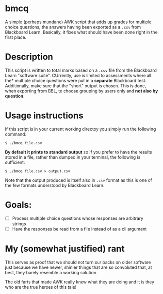 # bmcq

A simple (perhaps mundane) AWK script that adds up grades for multiple choice questions,
the answers having been exported as a `.csv` from Blackboard Learn.  Basically, it fixes
what should have been done right in the first place.

# Description

This script is written to total marks based on a `.csv` file from the Blackboard
Learn "software suite". CUrrently, use is limited to assessments where all the*
multiple choice questions were put in a **separate** Blackboard test.
Additionally, make sure that the "short" output is chosen.  This is done, when
exporting from BBL, to choose grouping by users only and **not also by question**.

# Usage instructions

If this script is in your current working directoy you simply run the following
command:
```
$ ./bmcq file.csv
```
__By default it prints to standard output__ so if you prefer to have the results
stored in a file, rather than dumped in your terminal, the following is sufficient:
```
$ ./bmcq file.csv > output.csv
```
Note that the output produced is itself also in `.csv` format as this is one of the few
formats understood by Blackboard Learn.

# Goals:

- [ ] Process multiple choice questions whose responses are arbitrary strings
- [ ] Have the responses be read from a file instead of as a cli argument

# My (somewhat justified) rant

This serves as proof that we should not turn our backs on older software just
because we have newer, shinier things that are so convoluted that, at best,
they barely resemble a working solution.

The old farts that made AWK really knew what they are doing and it is they who
are the true heroes of this tale!
